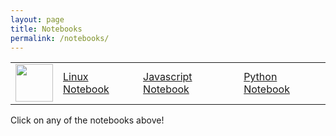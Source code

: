 ```yaml
---
layout: page
title: Notebooks
permalink: /notebooks/
---
```


<table>
    <tr>
        <td><img src="/Bailey-GitHub-Playground//images/chem.png" height="60" title="" alt=""></td>
        <td><a href="sprint1/linux_notebook.ipynb">Linux Notebook</a></td>
        <td><a href="/Bailey-GitHub-Playground/sprint1/javascript_notebook">Javascript Notebook</a></td>
        <td><a href="/Bailey-GitHub-Playground/elements/metaloids">Python Notebook</a></td>
    </tr>
</table>


Click on any of the notebooks above!